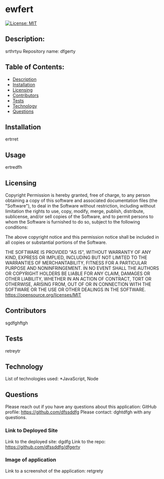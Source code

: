 # ewfert
[![License: MIT](https://img.shields.io/badge/License-MIT-yellow.svg)](https://opensource.org/licenses/MIT)
## Description: 
srthrtyu
Repository name: dfgerty

## Table of Contents:
* [Description](#description)
* [Installation](#installation)
* [Licensing](#licensing)
* [Contributors](#contributors)
* [Tests](#tests)
* [Technology](#Technology)
* [Questions](#questions)

## Installation 
ertrret
## Usage
ertredfh
## Licensing
 
Copyright Permission is hereby granted, free of charge, 
to any person obtaining a copy of this software and associated documentation files (the "Software"), to deal in 
the Software without restriction, including without limitation the rights to use, copy, modify, merge, publish, 
distribute, sublicense, and/or sell 
copies of the Software, and to permit persons to whom the Software is furnished to do so, 
subject to the following conditions:

The above copyright notice and this permission notice shall be included in all copies or substantial 
portions of the Software.

THE SOFTWARE IS PROVIDED "AS IS", WITHOUT WARRANTY OF ANY KIND, EXPRESS OR IMPLIED, INCLUDING BUT NOT LIMITED TO 
THE WARRANTIES OF MERCHANTABILITY, FITNESS FOR A PARTICULAR PURPOSE AND NONINFRINGEMENT. IN NO EVENT SHALL THE 
AUTHORS OR COPYRIGHT HOLDERS BE LIABLE FOR ANY CLAIM, DAMAGES OR OTHER LIABILITY, WHETHER IN AN ACTION OF CONTRACT, 
TORT OR OTHERWISE, ARISING FROM, OUT OF OR IN CONNECTION WITH THE SOFTWARE OR THE USE OR OTHER DEALINGS IN THE 
SOFTWARE.
https://opensource.org/licenses/MIT
## Contributors
sgdfghftgh
## Tests
retreytr
## Technology 
List of technologies used: 
*JavaScript, Node
## Questions
Please reach out if you have any questions about this application:
GitHub profile: https://github.com/dfssddfg
Please contact: dghtdfgh with any questions. 

### Link to Deployed Site
Link to the deployed site: dgdfg
Link to the repo: https://github.com/dfssddfg/dfgerty

### Image of application
Link to a screenshot of the application: retgrety

